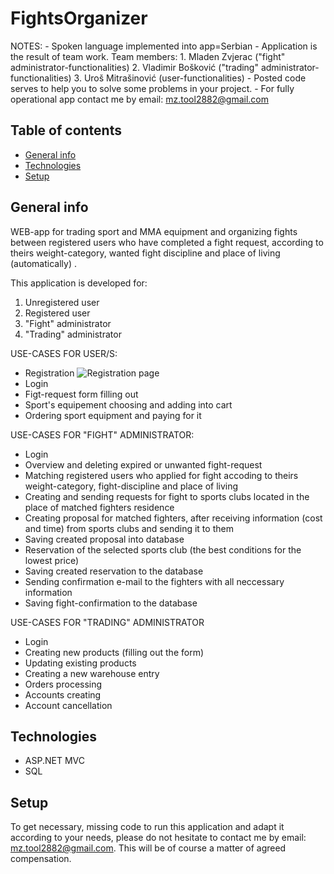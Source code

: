 # FightsOrganizer

NOTES: - Spoken language implemented into app=Serbian
       - Application is the result of team work. Team members:
        1. Mladen Zvjerac ("fight" administrator-functionalities)
        2. Vladimir Bošković ("trading" administrator-functionalities)
        3. Uroš Mitrašinović (user-functionalities)
      - Posted code serves to help you to solve some problems 
        in your project. 
      - For fully operational app contact me by email: mz.tool2882@gmail.com
      
## Table of contents
* [General info](#general-info)
* [Technologies](#technologies)
* [Setup](#setup)

## General info
WEB-app for trading sport and MMA equipment and organizing fights 
between registered users who have completed a fight request, according to theirs
weight-category, wanted fight discipline and place of living (automatically) .

This application is developed for:
1. Unregistered user
2. Registered user 
3. "Fight" administrator 
4. "Trading" administrator

USE-CASES FOR USER/S:
- Registration ![Registration page](https://user-images.githubusercontent.com/68098543/87227546-1140df00-c39c-11ea-8225-1cb75b09229d.JPG)
- Login
- Figt-request form filling out
- Sport's equipement choosing and adding into cart
- Ordering sport equipment and paying for it

USE-CASES FOR "FIGHT" ADMINISTRATOR:
- Login
- Overview and deleting expired or unwanted fight-request
- Matching registered users who applied for fight accoding to theirs weight-category, fight-discipline and place of living
- Creating and sending requests for fight to sports clubs located in the place of matched fighters residence
- Creating proposal for matched fighters, after receiving information (cost and time) from sports clubs and sending it to them
- Saving created proposal into database
- Reservation of the selected sports club (the best conditions for the lowest price)
- Saving created reservation to the database
- Sending confirmation e-mail to the fighters with all neccessary information
- Saving fight-confirmation to the database

USE-CASES FOR "TRADING" ADMINISTRATOR
- Login
- Creating new products (filling out the form)
- Updating existing products
- Creating a new warehouse entry
- Orders processing
- Accounts creating
- Account cancellation
	
## Technologies
* ASP.NET MVC
* SQL
	
## Setup
 To get necessary, missing code to run this application and adapt it according to your needs, please do not hesitate to contact me by email: mz.tool2882@gmail.com.
 This will be of course a matter of agreed compensation.



